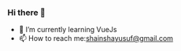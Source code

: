 ### Hi there 👋

- 🌱 I’m currently learning  VueJs
- 📫 How to reach me:shainshayusuf@gmail.com

<!--
**shainshayusuf/shainshayusuf** is a ✨ _special_ ✨ repository because its `README.md` (this file) appears on your GitHub profile.

Here are some ideas to get you started:

- 🔭 I’m currently working on ...

- 👯 I’m looking to collaborate on ...
- 🤔 I’m looking for help with ...
- 💬 Ask me about ...

- 😄 Pronouns: ...
- ⚡ Fun fact: ...
-->
